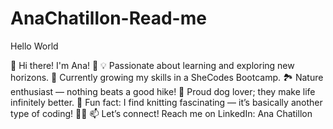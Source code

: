 # AnaChatillon-Read-me
Hello World

🤩 Hi there! I'm Ana! 👋
💡 Passionate about learning and exploring new horizons.
🌱 Currently growing my skills in a SheCodes Bootcamp.
🏞️ Nature enthusiast — nothing beats a good hike! 
🐶 Proud dog lover; they make life infinitely better. 
🧶 Fun fact: I find knitting fascinating — it’s basically another type of coding! 🤣🙈 
📫 Let’s connect! Reach me on LinkedIn: Ana Chatillon
